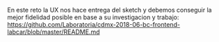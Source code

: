 En este reto la UX nos hace entrega del sketch y debemos conseguir la mejor fidelidad posible en base a su investigacion y trabajo:
https://github.com/Laboratoria/cdmx-2018-06-bc-frontend-labcar/blob/master/README.md

